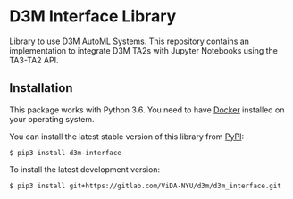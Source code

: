 D3M Interface Library
=====================
Library to use D3M AutoML Systems. This repository contains an implementation to integrate 
 D3M TA2s with Jupyter Notebooks using the TA3-TA2 API. 


## Installation
This package works with Python 3.6. You need to have [Docker](https://docs.docker.com/get-docker/) installed on your operating system.

You can install the latest stable version of this library from [PyPI](https://pypi.org/project/d3m-interface/):

```
$ pip3 install d3m-interface
```

To install the latest development version:

```
$ pip3 install git+https://gitlab.com/ViDA-NYU/d3m/d3m_interface.git
```